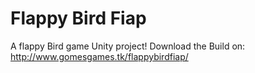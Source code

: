 # Flappy Bird Fiap

A flappy Bird game Unity project!
Download the Build on: http://www.gomesgames.tk/flappybirdfiap/
